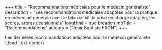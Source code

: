+++
title = "Recommandations médicales pour le médecin généraliste"
description = "Les recommandations médicales adaptées pour la pratique en médecine générale avec le bilan initial, la prise en charge adaptée, les scores, arbres décisionnels"
longHtml = true
breadcrumbTitle = "Recommandations"
auteurs = ["Jean-Baptiste FRON"]
+++


Les dernières recommandations adaptées pour le médecin généraliste
{.lead .text-center}
